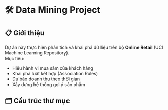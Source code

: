# 🛠️ Data Mining Project

## 📋 Giới thiệu
Dự án này thực hiện phân tích và khai phá dữ liệu trên bộ **Online Retail** (UCI Machine Learning Repository).  
Mục tiêu:
- Hiểu hành vi mua sắm của khách hàng
- Khai phá luật kết hợp (Association Rules)
- Dự báo doanh thu theo thời gian
- Xây dựng hệ thống gợi ý sản phẩm

## 🗂 Cấu trúc thư mục
